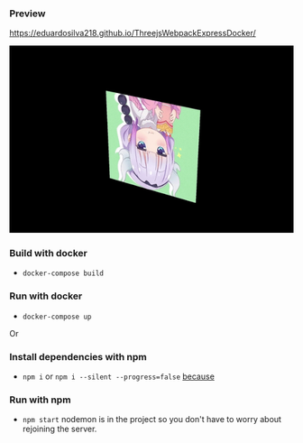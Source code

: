 ### Preview
https://eduardosilva218.github.io/ThreejsWebpackExpressDocker/

![](readme-preview.gif)

### Build with docker
* `docker-compose build`

### Run with docker
* `docker-compose up`

Or

### Install dependencies with npm
* `npm i` or `npm i --silent --progress=false` [because](https://github.com/npm/npm/issues/11283)

### Run with npm
* `npm start` nodemon is in the project so you don't have to worry about rejoining the server.
